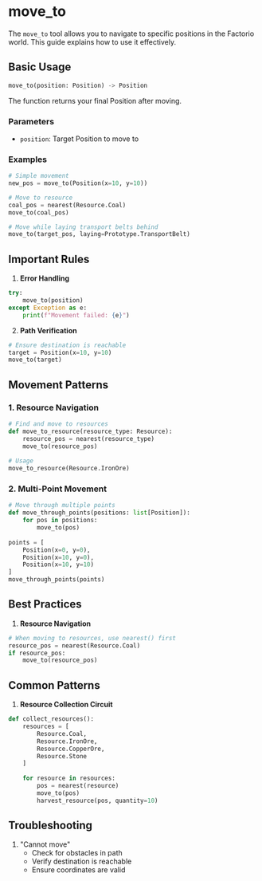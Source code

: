 # move_to

The `move_to` tool allows you to navigate to specific positions in the Factorio world. This guide explains how to use it effectively.

## Basic Usage

```python
move_to(position: Position) -> Position
```

The function returns your final Position after moving.

### Parameters

- `position`: Target Position to move to

### Examples

```python
# Simple movement
new_pos = move_to(Position(x=10, y=10))

# Move to resource
coal_pos = nearest(Resource.Coal)
move_to(coal_pos)

# Move while laying transport belts behind
move_to(target_pos, laying=Prototype.TransportBelt)
```

## Important Rules

1. **Error Handling**
```python
try:
    move_to(position)
except Exception as e:
    print(f"Movement failed: {e}")
```

2. **Path Verification**
```python
# Ensure destination is reachable
target = Position(x=10, y=10)
move_to(target)
```

## Movement Patterns

### 1. Resource Navigation
```python
# Find and move to resources
def move_to_resource(resource_type: Resource):
    resource_pos = nearest(resource_type)
    move_to(resource_pos)
    
# Usage
move_to_resource(Resource.IronOre)
```

### 2. Multi-Point Movement
```python
# Move through multiple points
def move_through_points(positions: list[Position]):
    for pos in positions:
        move_to(pos)
        
points = [
    Position(x=0, y=0),
    Position(x=10, y=0),
    Position(x=10, y=10)
]
move_through_points(points)
```

## Best Practices

1. **Resource Navigation**
```python
# When moving to resources, use nearest() first
resource_pos = nearest(Resource.Coal)
if resource_pos:
    move_to(resource_pos)
```


## Common Patterns

1. **Resource Collection Circuit**
```python
def collect_resources():
    resources = [
        Resource.Coal,
        Resource.IronOre,
        Resource.CopperOre,
        Resource.Stone
    ]
    
    for resource in resources:
        pos = nearest(resource)
        move_to(pos)
        harvest_resource(pos, quantity=10)
```

## Troubleshooting

1. "Cannot move"
   - Check for obstacles in path
   - Verify destination is reachable
   - Ensure coordinates are valid